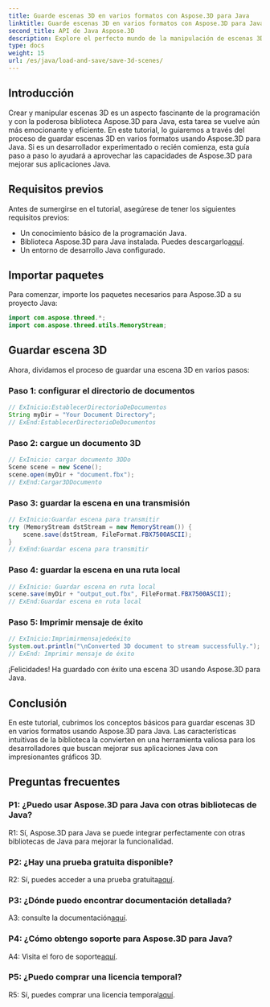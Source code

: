 ```yaml
---
title: Guarde escenas 3D en varios formatos con Aspose.3D para Java
linktitle: Guarde escenas 3D en varios formatos con Aspose.3D para Java
second_title: API de Java Aspose.3D
description: Explore el perfecto mundo de la manipulación de escenas 3D en Java con Aspose.3D. Aprenda a guardar escenas en varios formatos sin esfuerzo.
type: docs
weight: 15
url: /es/java/load-and-save/save-3d-scenes/
---
```

## Introducción

Crear y manipular escenas 3D es un aspecto fascinante de la programación y con la poderosa biblioteca Aspose.3D para Java, esta tarea se vuelve aún más emocionante y eficiente. En este tutorial, lo guiaremos a través del proceso de guardar escenas 3D en varios formatos usando Aspose.3D para Java. Si es un desarrollador experimentado o recién comienza, esta guía paso a paso lo ayudará a aprovechar las capacidades de Aspose.3D para mejorar sus aplicaciones Java.

## Requisitos previos

Antes de sumergirse en el tutorial, asegúrese de tener los siguientes requisitos previos:

- Un conocimiento básico de la programación Java.
-  Biblioteca Aspose.3D para Java instalada. Puedes descargarlo[aquí](https://releases.aspose.com/3d/java/).
- Un entorno de desarrollo Java configurado.

## Importar paquetes

Para comenzar, importe los paquetes necesarios para Aspose.3D a su proyecto Java:

```java
import com.aspose.threed.*;
import com.aspose.threed.utils.MemoryStream;

```

## Guardar escena 3D

Ahora, dividamos el proceso de guardar una escena 3D en varios pasos:

### Paso 1: configurar el directorio de documentos

```java
// ExInicio:EstablecerDirectorioDeDocumentos
String myDir = "Your Document Directory";
// ExEnd:EstablecerDirectorioDeDocumentos
```

### Paso 2: cargue un documento 3D

```java
// ExInicio: cargar documento 3DDo
Scene scene = new Scene();
scene.open(myDir + "document.fbx");
// ExEnd:Cargar3DDocumento
```

### Paso 3: guardar la escena en una transmisión

```java
// ExInicio:Guardar escena para transmitir
try (MemoryStream dstStream = new MemoryStream()) {
    scene.save(dstStream, FileFormat.FBX7500ASCII);
}
// ExEnd:Guardar escena para transmitir
```

### Paso 4: guardar la escena en una ruta local

```java
// ExInicio: Guardar escena en ruta local
scene.save(myDir + "output_out.fbx", FileFormat.FBX7500ASCII);
// ExEnd:Guardar escena en ruta local
```

### Paso 5: Imprimir mensaje de éxito

```java
// ExInicio:Imprimirmensajedeéxito
System.out.println("\nConverted 3D document to stream successfully.");
// ExEnd: Imprimir mensaje de éxito
```

¡Felicidades! Ha guardado con éxito una escena 3D usando Aspose.3D para Java.

## Conclusión

En este tutorial, cubrimos los conceptos básicos para guardar escenas 3D en varios formatos usando Aspose.3D para Java. Las características intuitivas de la biblioteca la convierten en una herramienta valiosa para los desarrolladores que buscan mejorar sus aplicaciones Java con impresionantes gráficos 3D.

## Preguntas frecuentes

### P1: ¿Puedo usar Aspose.3D para Java con otras bibliotecas de Java?

R1: Sí, Aspose.3D para Java se puede integrar perfectamente con otras bibliotecas de Java para mejorar la funcionalidad.

### P2: ¿Hay una prueba gratuita disponible?

 R2: Sí, puedes acceder a una prueba gratuita[aquí](https://releases.aspose.com/).

### P3: ¿Dónde puedo encontrar documentación detallada?

A3: consulte la documentación[aquí](https://reference.aspose.com/3d/java/).

### P4: ¿Cómo obtengo soporte para Aspose.3D para Java?

 A4: Visita el foro de soporte[aquí](https://forum.aspose.com/c/3d/18).

### P5: ¿Puedo comprar una licencia temporal?

 R5: Sí, puedes comprar una licencia temporal[aquí](https://purchase.aspose.com/temporary-license/).